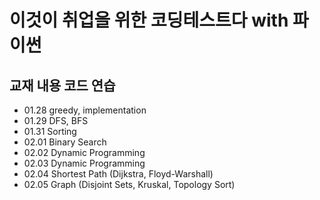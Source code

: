 # 이것이 취업을 위한 코딩테스트다 with 파이썬
## 교재 내용 코드 연습
+ 01.28 greedy, implementation
+ 01.29 DFS, BFS
+ 01.31 Sorting
+ 02.01 Binary Search
+ 02.02 Dynamic Programming
+ 02.03 Dynamic Programming
+ 02.04 Shortest Path (Dijkstra, Floyd-Warshall)
+ 02.05 Graph (Disjoint Sets, Kruskal, Topology Sort)